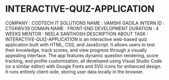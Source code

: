 # INTERACTIVE-QUIZ-APPLICATION
COMPANY : CODTECH IT SOLUTIONS
NAME : VAMSHI GADILA
INTERN ID : CT04WV39
DOMAIN NAME : FRONT-END DEVELOPMENT
DURATION :  4 WEEKS
MENTOR : NEELA SANTHOSH
DESCRIPTION ABOUT TASK : INTERACTIVE-QUIZ-APPLICATION is an interactive web-based quiz application built with HTML, CSS, and JavaScript. It allows users to test their knowledge, track scores, and view progress through a visually appealing interface. The app features dynamic question rendering, score tracking, and profile customization, all developed using Visual Studio Code (or a similar editor) with Google Fonts and SVG icons for enhanced design. It runs entirely client-side, storing user data locally in the browser.
